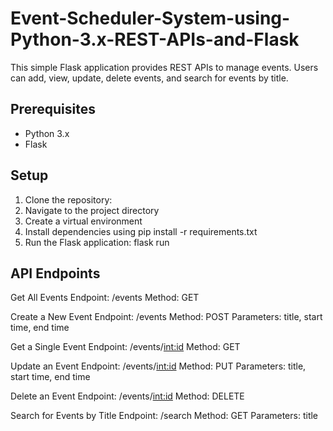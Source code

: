 # Event-Scheduler-System-using-Python-3.x-REST-APIs-and-Flask

This simple Flask application provides REST APIs to manage events. Users can add, view, update, delete events, and search for events by title.

## Prerequisites
- Python 3.x
- Flask

## Setup

1. Clone the repository:
2. Navigate to the project directory
3. Create a virtual environment
4. Install dependencies using pip install -r requirements.txt
5. Run the Flask application: flask run

## API Endpoints
Get All Events
Endpoint: /events
Method: GET

Create a New Event
Endpoint: /events
Method: POST
Parameters: title, start time, end time

Get a Single Event
Endpoint: /events/<int:id>
Method: GET

Update an Event
Endpoint: /events/<int:id>
Method: PUT
Parameters: title, start time, end time

Delete an Event
Endpoint: /events/<int:id>
Method: DELETE

Search for Events by Title
Endpoint: /search
Method: GET
Parameters: title
